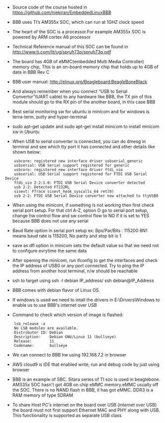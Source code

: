 * Source code of the course hosted in https://github.com/niekiran/EmbeddedLinuxBBB

* BBB uses TI’s AM355x SOC, which can run at 1GHZ clock speed

* The heart of the SOC is a processor.For example AM355x SOC is powered by ARM cortex A8 processor

* Technical Reference manual of this SOC can be found in http://www.ti.com/lit/ug/spruh73p/spruh73p.pdf

* The board has 4GB of eMMC(embedded Multi Media Controller) memory chip, This is an on-board  memory chip that holds up to 4GB of data in BBB Rev C

* BBB user manual: http://elinux.org/Beagleboard:BeagleBoneBlack

* And always remember when you connect  “USB to Serial Convertor”(UART cable) to any hardware like BBB, the TX pin of this module should go to the RX pin of the another board, in this case BBB

* Best serial monitoring sw for ubuntu is minicom and for windows is terra-term, putty and hyper-terminal

* sudo apt-get update and sudo apt-get install minicom to install minicom sw in Ubuntu

* When USB to serial converter is connected, you can do dmesg in terminal and see which tty port it has connected and other details like shown below:
```
    usbcore: registered new interface driver usbserial_generic
    usbserial: USB Serial support registered for generic
    usbcore: registered new interface driver ftdi_sio
    usbserial: USB Serial support registered for FTDI USB Serial Device
    ftdi_sio 2-2:1.0: FTDI USB Serial Device converter detected
    usb 2-2: Detected FT232RL
    sisevt: FTrace sisevt_hook_syscalls_64 ret(0)
    usb 2-2: FTDI USB Serial Device converter now attached to ttyUSB0
```

* When using the minicom, if something is not working then first check serial port setup. For that ctrl A-Z, option O go to serial port setup, change hw control flow and sw control flow to NO if it is set to YES because BBB does not use any serial

* Baud Rate option in serial port setup ex: Bps/Par/Bits       : 115200 8N1 means baud rate is 115200, No parity and stop bit is 1

* save as dfl option in minicom sets the default value so that we need not to configure evrytime the same data

* After opening the minicom, run ifconfig to get the interfaces and check the IP address of USB0 or any port connected. Try to ping the IP address from another host terminal, n/w should be reachable

* ssh to target using ssh -l debian IP_address/ ssh debian@IP_Address

* BBB comes with debian flavor of Linux OS.

* If windows is used we need to intall the drivers in E:\Drivers\Windows to enable us to use BBB's internet over USB

* Command to check which version of image is flashed:
```
    lsb_release -a
    No LSB modules are available.
    Distributor ID: Debian
    Description:    Debian GNU/Linux 11 (bullseye)
    Release:        11
    Codename:       bullseye
```

* We can connect to BBB hw using 192.168.7.2 in browser

* AWS cloud9 is IDE that enabled write, run and debug code by just using browser

* BBB is an example of SBC. Sitara series of TI soc is used in beaglebone. AM335x SOC hasn't got 4GB on chip eMMC memory.eMMC usually off the SOC. There is no NAND flash in BBB, it has got eMMC. DDR3 is a RAM memory of type SDRAM

* To share Host PC's internet on the board over USB (internet over USB) the board must not first support Ethernet MAC and PHY along with USB. This functionality is supported as separate USB class